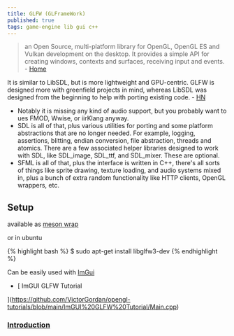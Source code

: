 ```yaml
---
title: GLFW (GLFrameWork)
published: true
tags: game-engine lib gui c++
---
```

>  an Open Source, multi-platform library for OpenGL, OpenGL ES and Vulkan development on the desktop. It provides a simple API for creating windows, contexts and surfaces, receiving input and events. - [Home](https://www.glfw.org/)

It is similar to LibSDL, but is more lightweight and GPU-centric. GLFW is designed more with greenfield projects in mind, whereas LibSDL was designed from the beginning to help with porting existing code. - [HN](https://news.ycombinator.com/item?id=19673547)
- Notably it is missing any kind of audio support, but you probably want to ues FMOD, Wwise, or iirKlang anyway.
- SDL is all of that, plus various utilities for porting and some platform abstractions that are no longer needed. For example, logging, assertions, blitting, endian conversion, file abstraction, threads and atomics. There are a few associated helper libraries designed to work with SDL, like SDL_image, SDL_ttf, and SDL_mixer. These are optional.
- SFML is all of that, plus the interface is written in C++, there's all sorts of things like sprite drawing, texture loading, and audio systems mixed in, plus a bunch of extra random functionality like HTTP clients, OpenGL wrappers, etc.

## Setup

available as [meson wrap](https://mesonbuild.com/Wrapdb-projects.html)

or in ubuntu

{% highlight bash %}
$ sudo apt-get install libglfw3-dev
{% endhighlight %}

Can be easily used with [ImGui](https://github.com/ocornut/imgui/wiki/Getting-Started#example-if-you-are-using-glfw--openglwebgl)
- [    ImGUI GLFW Tutorial

](https://github.com/VictorGordan/opengl-tutorials/blob/main/ImGUI%20GLFW%20Tutorial/Main.cpp)


### [Introduction](https://www.glfw.org/docs/latest/quick.html)
